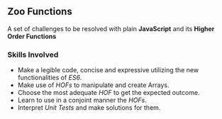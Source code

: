 ## Zoo Functions

A set of challenges to be resolved with plain __JavaScript__ and its __Higher Order Functions__

### Skills Involved

 - Make a legible code, concise and expressive utilizing the new functionalities of _ES6_.
 - Make use of _HOFs_ to manipulate and create Arrays.
 - Choose the most adequate _HOF_ to get the expected outcome.
 - Learn to use in a conjoint manner the _HOFs_.
 - Interpret _Unit Tests_ and make solutions for them.